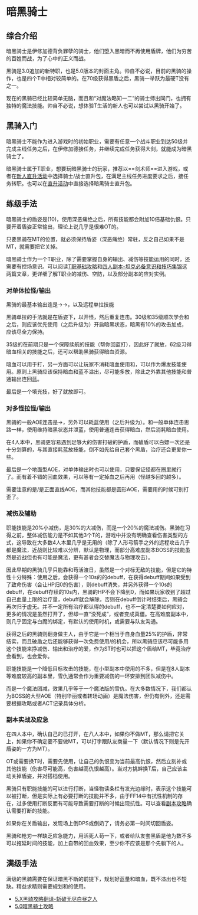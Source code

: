 # 暗黑骑士
<FloatTOC />

## 综合介绍

暗黑骑士是伊修加德背负罪孽的骑士，他们堕入黑暗而不再使用盾牌，他们为穷苦的百姓而战，为了心中的正义而战。

黑骑是3.0追加的新特职，也是5.0版本的封面主角。帅自不必说，目前的黑骑的操作，也是四个T中相对较简单的。在70级获得<Action name="至黑之夜">黑盾</Action>之后，黑骑一举跃为最硬T没有之一。

现在的黑骑已经比较简单无脑，而且和“对魔法略知一二”的骑士师出同门，也拥有独特的魔法技能。帅自不必说，想体验T生活的新人也可以尝试以黑骑开始了。

## 黑骑入门

暗黑骑士不能作为进入游戏时的初始职业，需要有任意一个战斗职业到达50级并完成主线任务<quest type="main" name="希望的灯火" />之后，在伊修加德接任务<quest type="plus" name="暗黑骑士的传言" />，并继续完成任务<quest type="plus" name="来自深渊" />获得大剑，就能成为暗黑骑士了。

暗黑骑士属于T职业，想要玩暗黑骑士的玩家，推荐以==剑术师==进入游戏，或者在[新人直升活动](/before/pay.md#萌新招待领多重福利)中选择骑士/战士直升包，在满足主线任务进度要求之后，接任务<quest type="plus" name="来自深渊" />转职。也可以在[直升活动](/before/pay.md#萌新招待领多重福利)中直接选择暗黑骑士直升包。

## 练级手法

暗黑骑士的盾姿是<Action name="深恶痛绝" />(10)，使用深恶痛绝之后，所有技能都会附加10倍基础仇恨。只要开着盾姿正常输出，理论上说几乎是很难OT的。

只要黑骑在MT的位置，就必须保持盾姿（深恶痛绝）常驻，反之自己如果不是MT，就需要把它关掉。

暗黑骑士作为一个T职业，除了需要掌握自身的输出、减伤等技能运用的同时，还需要有控场意识。可以阅读[T职基础攻略](https://bbs.nga.cn/read.php?tid=19311442)和[四人副本-坦克必备意识和技巧集锦](https://bbs.nga.cn/read.php?tid=15417017)这两篇文章，更详细了解T职业的减伤、空防，以及部分副本的应对实例。


### 对单体拉怪/输出

黑骑的最基本输出连是<Action name="重斩" />→<Action name="吸收斩" />→<Action name="噬魂斩" />，以及远程单拉技能<Action name="伤残" />

黑骑单拉的手法就是在盾姿下，以<Action name="伤残" />开怪，然后重复<Action name="噬魂斩" />连击。30级和35级顺次学会<Action name="暗黑波动" />和<Action name="暗黑锋" />之后，则应该优先使用<Action name="暗黑锋" />（之后升级为<Action name="暗影锋" />）开启暗黑状态，暗黑有10%的攻击加成，应该尽全力保持。

35级的<Action name="嗜血" />在前期只是一个保障续航的技能（帮你回蓝打<Action name="暗影锋" />），因此好了就放，62级习得暗血相关的技能之后，<Action name="嗜血" />还可以帮助黑骑获得暗血资源。

暗血可以用于打<Action name="血溅" />，另一方面<Action name="血乱" />可以让玩家不消耗暗血使用<Action name="血溅" />和<Action name="寂灭" />，可以作为爆发技能使用。原则上黑骑应该保持暗血和蓝不溢出，尽可能多放<Action name="血溅" />，除此之外靠其他技能和普通输出连回蓝。

最后<Action name="精雕怒斩" />是一个填充技，好了就放即可。

### 对多怪拉怪/输出

黑骑的一般AOE连击是<Action name="释放" />→<Action name="刚魂" />，另外可以耗蓝使用<Action name="暗黑波动" />（之后升级为<Action name="暗影波动" />）。和一般单体连击思路一样，使用<Action name="暗影波动" />维持暗黑状态并泄蓝，使用普通连击获得暗血，然后消耗暗血使用<Action name="寂灭" />。

在4人本中，黑骑更容易遇到足够大的伤害打破<Action name="至黑之夜" />的护盾，而破盾可以白嫖一次<Action name="暗影波动" />还是十分划算的，与其直接耗蓝放技能，倒不如先给自己套个黑盾，治疗还会更爱你一些。

最后<Action name="腐秽大地" />是一个地面型AOE，对单体输出时也可以使用，只要保证怪都在圈里就行了。而<Action name="吸血深渊" />有着不错的回血效果，可以等有一定掉血之后再用（怪越多回的越多）。

需要注意的是<Action name="暗黑波动" />/<Action name="暗影波动" />是正面直线AOE，而其他技能都是圆形AOE，需要用的时候可别打歪了。

### 减伤及辅助

职能技能<Action name="铁壁" />是20%小减伤，<Action name="暗影墙" />是30%的大减伤，而<Action name="弃明投暗" />是一个20%的魔法减伤。黑骑在习得<Action name="至黑之夜" />之前，整体减伤能力是不如其他3个T的，游戏中并没有明确查看伤害类型的方式，这导致<Action name="弃明投暗" />在大多数4人本里几乎是无用的（除了人形弓箭手之外的远程攻击几乎都是魔法，近战则比较难以分辨，默认是物理，而部分高难度副本BOSS的技能虽然是近战但也有可能是魔法，更有甚者会交替魔法与物理攻击）。

因此早期的黑骑几乎只能靠<Action name="铁壁" />和<Action name="暗影墙" />苟活渡日，<Action name="行尸走肉" />虽然是一个对标无敌的技能，但是它的特性十分特殊：使用<Action name="行尸走肉" />之后，会获得一个10s的<Status :id="810" name="行尸走肉" />的debuff，在获得debuff期间如果受到了致命伤害（会让HP归0的伤害），则<Status :id="810" name="行尸走肉" />debuff消失，并另外获得一个10s的<Status :id="811" name="死而不僵" />debuff，在<Status :id="811" name="死而不僵" />debuff存续的10s内，黑骑的HP不会下降到0，而如果玩家收到了超过自己血量上限的治疗量，<Status :id="811" name="死而不僵" />debuff就会解除，否则在debuff倒计时结束后，黑骑会再次归于虚无。并不一定所有治疗都认得<Status :id="810" name="行尸走肉" />的debuff，也不一定清楚要如何应对，更多的情况是虽然打开了<Status :id="810" name="行尸走肉" />，但却一直“没死成”，或者<Status :id="811" name="死而不僵" />变成真僵。在高难度副本中，<Status :id="810" name="行尸走肉" />则几乎固定与白魔的<Action name="天赐祝福" />绑定，有默认的使用时机，或需要与队友沟通。

获得<Action name="至黑之夜" />之后的黑骑则翻身做主人，由于它是一个相当于自身血量25%的护盾，非常结实，而且破盾之后还能够获得一次免费使用<Action name="暗影锋" />/<Action name="暗影波动" />的机会，所以黑骑应该尽可能多用这个技能来挣减伤、输出和治疗的爱，作为ST时也可以把这个盾给MT，毕竟治疗会看到，也会爱你。

职能技能<Action name="雪仇" />是一个降低目标攻击的技能，在小型副本中使用的不多，但是在8人副本等难度较高的副本里，雪仇通常会作为重要减伤的一环安排到团队减伤中。

而<Action name="暗黑布道" />是一个魔法团减，效果几乎等于一个魔法版的雪仇。在大多数情况下，我们都认为BOSS的大型AOE（特别华丽或者转场动画）是魔法伤害，但仍有例外，还是需要根据攻略或者ACT记录具体分析。

### 副本实战及应急

在四人本中，确认自己的<Action name="深恶痛绝" />已打开，在八人本中，如果你不做MT，那么请把它关上，如果你不确定要不要做MT，可以打字跟队友商量一下（默认情况下则是先开盾姿的一方为MT）。

OT或需要换T时，需要先使用<Action name="挑衅" />，让自己的仇恨变为当前最高仇恨，然后立刻补<Action name="伤残" />或其他技能（伤害尽可能高，伤害越高仇恨越高）。当对方挑衅换T后，自己应该主动关掉盾姿，并对搭档使用<Action name="退避" />。

黑骑只有职能技能的<Action name="插言" />可以进行打断，当怪物读条栏有发光边缘时，表示这个技能可以被打断，但是实际上有必要打断的技能并不多，由于FF14中有抗性机制的存在，过多使用打断反而有可能导致需要打断的时候出现抗性。可以查看[副本攻略](/duty/)确认需要打断的技能。

如果你在关盾输出，发现场上倒DPS或倒奶了，请务必第一时间切回盾姿。

黑骑和枪刃一样缺乏应急能力，用活死人苟一下，或者给队友套黑盾是他为数不多可以拖延时间的技能，加上<Action name="噬魂斩" />自带的回血效果，至少你不应该是那个先躺下的人。

## 满级手法

满级的黑骑需要在保证暗黑不断的前提下，规划好蓝量和暗血，既不溢出也不短缺。精益求精则需要规划<Action name="嗜血" />和<Action name="血乱" />的使用。

* [5.X黑骑攻略翻译-斩破无尽白昼之人](https://bbs.nga.cn/read.php?tid=17901690)
* [5.0暗黑骑士攻略](https://bbs.nga.cn/read.php?tid=17897309)
